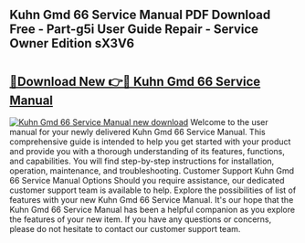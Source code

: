 ## Kuhn Gmd 66 Service Manual PDF Download Free - Part-g5i User Guide Repair - Service Owner Edition sX3V6

# <h2><a href="http://bc79740.oget.top/?id=Kuhn+Gmd+66+Service+Manual">🔗Download New 👉🔴 Kuhn Gmd 66 Service Manual</a></h2>

[![Kuhn Gmd 66 Service Manual new download](https://i.imgur.com/5g1atiW.png)](http://bc79740.oget.top/?id=Kuhn+Gmd+66+Service+Manual)
Welcome to the user manual for your newly delivered Kuhn Gmd 66 Service Manual. This comprehensive guide is intended to help you get started with your product and provide you with a thorough understanding of its features, functions, and capabilities. You will find step-by-step instructions for installation, operation, maintenance, and troubleshooting. Customer Support Kuhn Gmd 66 Service Manual Options Should you require assistance, our dedicated customer support team is available to help. Explore the possibilities of list of features with your new Kuhn Gmd 66 Service Manual. It's our hope that the Kuhn Gmd 66 Service Manual has been a helpful companion as you explore the features of your new item. If you have any questions or concerns, please do not hesitate to contact our customer support team.
